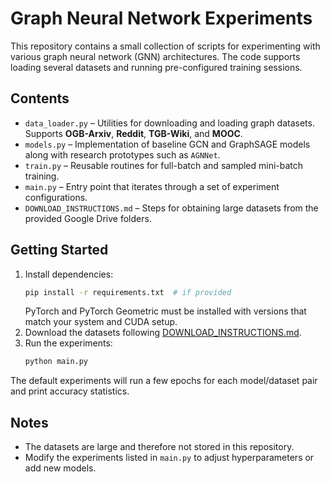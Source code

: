 # Graph Neural Network Experiments

This repository contains a small collection of scripts for experimenting with various graph neural network (GNN) architectures. The code supports loading several datasets and running pre-configured training sessions.

## Contents
- `data_loader.py` – Utilities for downloading and loading graph datasets. Supports **OGB-Arxiv**, **Reddit**, **TGB-Wiki**, and **MOOC**.
- `models.py` – Implementation of baseline GCN and GraphSAGE models along with research prototypes such as `AGNNet`.
- `train.py` – Reusable routines for full-batch and sampled mini-batch training.
- `main.py` – Entry point that iterates through a set of experiment configurations.
- `DOWNLOAD_INSTRUCTIONS.md` – Steps for obtaining large datasets from the provided Google Drive folders.

## Getting Started
1. Install dependencies:
   ```bash
   pip install -r requirements.txt  # if provided
   ```
   PyTorch and PyTorch Geometric must be installed with versions that match your system and CUDA setup.
2. Download the datasets following [DOWNLOAD_INSTRUCTIONS.md](DOWNLOAD_INSTRUCTIONS.md).
3. Run the experiments:
   ```bash
   python main.py
   ```

The default experiments will run a few epochs for each model/dataset pair and print accuracy statistics.

## Notes
- The datasets are large and therefore not stored in this repository.
- Modify the experiments listed in `main.py` to adjust hyperparameters or add new models.
